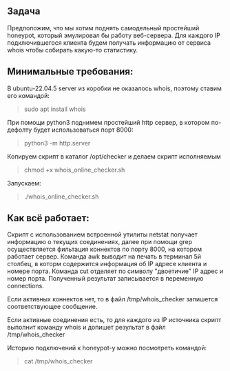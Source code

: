 ## Задача
Предположим, что мы хотим поднять самодельный простейший honeypot, который эмулировал бы работу веб-сервера.
Для каждого IP подключившегося клиента будем получать информацию от сервиса whois чтобы собирать какую-то статистику.

## Минимальные требования:
В ubuntu-22.04.5 server из коробки не оказалось whois, поэтому ставим его командой:
> sudo apt install whois


При помощи python3 поднимем простейший http сервер, в котором по-дефолту будет использоваться порт 8000:
> python3 -m http.server


Копируем скрипт в каталог /opt/checker и делаем скрипт исполняемым 
> chmod +x whois_online_checker.sh

Запускаем:
> ./whois_online_checker.sh


## Как всё работает: 

Скрипт с использованием встроенной утилиты netstat получает информацию о текущих соединениях, далее при помощи grep осуществляется фильтация коннектов по порту 8000, на котором работает сервер. Команда awk выводит на печать в терминал 5й столбец, в которм содержится информация об IP адресе клиента и номере порта. Команда cut отделяет по символу "двоетичие" IP адрес и номер порта. Полученный результат записывается в переменную connections.

Если активных коннектов нет, то в файл /tmp/whois_checker запишется соответствующее сообщение.

Если активные соединения есть, то для каждого из IP источника скрипт выполнит команду whois и допишет результат в файл /tmp/whois_checker

Историю подключений к honeypot-у можно посмотреть командой:
> cat /tmp/whois_checker